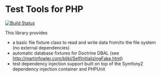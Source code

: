 Test Tools for PHP
==================

[![Build Status](https://travis-ci.org/lastzero/test-tools.png?branch=master)](https://travis-ci.org/lastzero/test-tools)

This library provides

* a basic file fixture class to read and write data from/to the file system (no external dependencies)
* automatic database fixtures for Doctrine DBAL (see http://martinfowler.com/bliki/SelfInitializingFake.html)
* test dependency injection support built on top of the Symfony2 dependency injection container and PHPUnit
